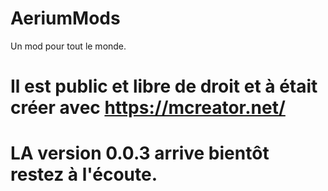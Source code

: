 # AeriumMods
Un mod pour tout le monde.
# Il est public et libre de droit et à était créer avec https://mcreator.net/
# LA version 0.0.3 arrive bientôt restez à l'écoute.
